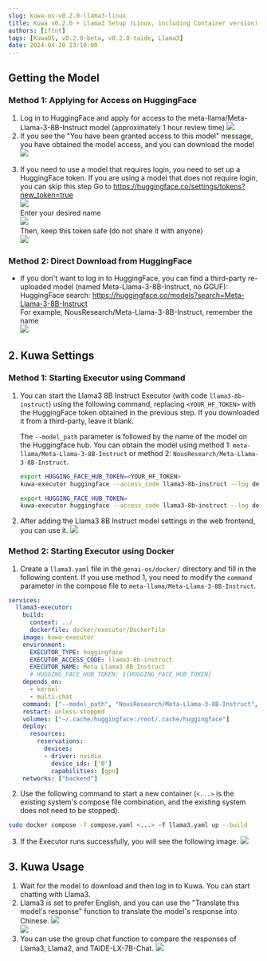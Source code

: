 ```yaml
---
slug: kuwa-os-v0.2.0-llama3-linux
title: Kuwa v0.2.0 + Llama3 Setup (Linux, including Container version)
authors: [iftnt]
tags: [KuwaOS, v0.2.0-beta, v0.2.0-taide, Llama3]
date: 2024-04-20 23:10:00
---
```


## Getting the Model

### Method 1: Applying for Access on HuggingFace

1. Log in to HuggingFace and apply for access to the meta-llama/Meta-Llama-3-8B-Instruct model (approximately 1 hour review time)
   ![](/blog-img/2024-04-20-llama3/hf-meta-llama3.png)
2. If you see the "You have been granted access to this model" message, you have obtained the model access, and you can download the model
   ![](/blog-img/2024-04-20-llama3/hf-meta-llama3-granted.png)

<!-- truncate -->

3. If you need to use a model that requires login, you need to set up a HuggingFace token. If you are using a model that does not require login, you can skip this step
    Go to https://huggingface.co/settings/tokens?new_token=true  
   ![](/blog-img/2024-04-20-llama3/hf-new-token.png)  
    Enter your desired name  
   ![](/blog-img/2024-04-20-llama3/hf-new-token-name.png)  
    Then, keep this token safe (do not share it with anyone)  
   ![](/blog-img/2024-04-20-llama3/hf-token.png)

### Method 2: Direct Download from HuggingFace

- If you don't want to log in to HuggingFace, you can find a third-party re-uploaded model (named Meta-Llama-3-8B-Instruct, no GGUF): 
    HuggingFace search: https://huggingface.co/models?search=Meta-Llama-3-8B-Instruct  
    For example, NousResearch/Meta-Llama-3-8B-Instruct, remember the name  
   ![](/blog-img/2024-04-20-llama3/hf-nousresearch.png)

## 2. Kuwa Settings

### Method 1: Starting Executor using Command

1. You can start the Llama3 8B Instruct Executor (with code `llama3-8b-instruct`) using the following command, replacing `<YOUR_HF_TOKEN>` with the HuggingFace token obtained in the previous step. If you downloaded it from a third-party, leave it blank.

    The `--model_path` parameter is followed by the name of the model on the Huggingface hub. You can obtain the model using method 1: `meta-llama/Meta-Llama-3-8B-Instruct` or method 2: `NousResearch/Meta-Llama-3-8B-Instruct`.

    ```sh
    export HUGGING_FACE_HUB_TOKEN=<YOUR_HF_TOKEN>
    kuwa-executor huggingface --access_code llama3-8b-instruct --log debug --model_path meta-llama/Meta-Llama-3-8B-Instruct --stop " --no_system_prompt
    ```

    ```sh
    export HUGGING_FACE_HUB_TOKEN=
    kuwa-executor huggingface --access_code llama3-8b-instruct --log debug --model_path NousResearch/Meta-Llama-3-8B-Instruct --stop " --no_system_prompt
    ```

2. After adding the Llama3 8B Instruct model settings in the web frontend, you can use it.
    ![](/blog-img/2024-04-20-llama3/kuwa-model-config-en.png)

### Method 2: Starting Executor using Docker

1. Create a `llama3.yaml` file in the `genai-os/docker/` directory and fill in the following content. If you use method 1, you need to modify the `command` parameter in the compose file to `meta-llama/Meta-Llama-3-8B-Instruct`.
```yaml
services:
  llama3-executor:
    build:
      context: ../
      dockerfile: docker/executor/Dockerfile
    image: kuwa-executor
    environment:
      EXECUTOR_TYPE: huggingface
      EXECUTOR_ACCESS_CODE: llama3-8b-instruct
      EXECUTOR_NAME: Meta Llama3 8B Instruct
      # HUGGING_FACE_HUB_TOKEN: ${HUGGING_FACE_HUB_TOKEN}
    depends_on:
      - kernel
      - multi-chat
    command: ["--model_path", "NousResearch/Meta-Llama-3-8B-Instruct", "--no_system_prompt", "--stop", "<|eot_id|>"]
    restart: unless-stopped
    volumes: ["~/.cache/huggingface:/root/.cache/huggingface"]
    deploy:
      resources:
        reservations:
          devices:
          - driver: nvidia
            device_ids: ['0']
            capabilities: [gpu]
    networks: ["backend"]
```

2. Use the following command to start a new container (`<...>` is the existing system's compose file combination, and the existing system does not need to be stopped).

```sh
sudo docker compose -f compose.yaml <...> -f llama3.yaml up --build
```

3. If the Executor runs successfully, you will see the following image.
    ![](/blog-img/2024-04-20-llama3/kuwa-container-succeed.png)

## 3. Kuwa Usage

1. Wait for the model to download and then log in to Kuwa. You can start chatting with Llama3.
2. Llama3 is set to prefer English, and you can use the "Translate this model's response" function to translate the model's response into Chinese.
    ![](/blog-img/2024-04-20-llama3/kuwa-usage-1.png)  
    ![](/blog-img/2024-04-20-llama3/kuwa-usage-2.png)  
3. You can use the group chat function to compare the responses of Llama3, Llama2, and TAIDE-LX-7B-Chat.
    ![](/blog-img/2024-04-20-llama3/kuwa-usage-3.png)  